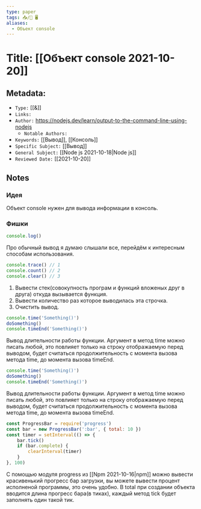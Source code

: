 ```yaml
---
type: paper
tags: 📥️/📜️ 🖥️
aliases:
  - Объект console
---
```




# Title: **[[Объект console 2021-10-20]]**


## Metadata:

- `Type:` [[&]]
- `Links:`
- `Author:` https://nodejs.dev/learn/output-to-the-command-line-using-nodejs
	- `Notable Authors:` 
- `Keywords:` [[Вывод]], [[Консоль]]
- `Specific Subject:` [[Вывод]]
- `General Subject:` [[Node js 2021-10-18|Node js]]
- `Reviewed Date:` [[2021-10-20]]


## Notes
### Идея
Объект console нужен для вывода информации в консоль.

### Фишки
```javascript 
console.log()
```
Про обычный вывод я думаю слышали все, перейдём к интересным способам использования.

```javascript 
console.trace() // 1
console.count() // 2
console.clear() // 3
```
1. Вывести стек(совокупность програм и функций вложеных друг в друга) откуда вызывается функция.
2. Вывести количество раз которое выводилась эта строчка.
3. Очистить вывод.

```javascript 
console.time('Something()')
doSomething()
console.timeEnd('Something()')
```
Вывод длительности работы функции. Аргумент в метод time можно писать любой, это повлияет только на строку отображаемую перед выводом, будет считаться продолжительность с момента вызова метода time, до момента вызова timeEnd.

```javascript 
console.time('Something()')
doSomething()
console.timeEnd('Something()')
```
Вывод длительности работы функции. Аргумент в метод time можно писать любой, это повлияет только на строку отображаемую перед выводом, будет считаться продолжительность с момента вызова метода time, до момента вызова timeEnd.

```javascript 
const ProgressBar = require('progress')
const bar = new ProgressBar(':bar', { total: 10 })
const timer = setInterval(() => {
	bar.tick()
	if (bar.complete) {
		clearInterval(timer)
	}
}, 100)
```
С помощью модуля progress из [[Npm 2021-10-16|npm]] можно вывести красивенький прогресс бар загрузки, вы можете вывести процент исполненой программы, это очень удобно. В total при создании объекта вводится длина прогресс бара(в тиках), каждый метод tick будет заполнять один такой тик.